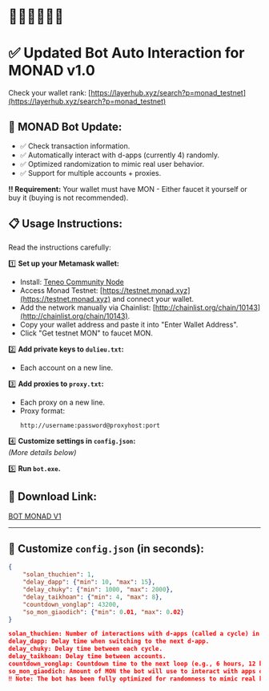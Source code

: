 # 🚩🚩🚩🚩🚩🚩
# ✅ Updated Bot Auto Interaction for MONAD v1.0

Check your wallet rank: [https://layerhub.xyz/search?p=monad_testnet](https://layerhub.xyz/search?p=monad_testnet)

## 🔄 MONAD Bot Update:
- ✅ Check transaction information.
- ✅ Automatically interact with d-apps (currently 4) randomly.
- ✅ Optimized randomization to mimic real user behavior.
- ✅ Support for multiple accounts + proxies.

**‼️ Requirement:** Your wallet must have MON - Either faucet it yourself or buy it (buying is not recommended).

## 📋 Usage Instructions:
Read the instructions carefully:

1️⃣ **Set up your Metamask wallet:**  
   - Install: [Teneo Community Node](https://chromewebstore.google.com/detail/teneo-community-node/emcclcoaglgcpoognfiggmhnhgabppkm)  
   - Access Monad Testnet: [https://testnet.monad.xyz](https://testnet.monad.xyz) and connect your wallet.  
   - Add the network manually via Chainlist: [http://chainlist.org/chain/10143](http://chainlist.org/chain/10143).  
   - Copy your wallet address and paste it into "Enter Wallet Address".  
   - Click "Get testnet MON" to faucet MON.

2️⃣ **Add private keys to `dulieu.txt`:**  
   - Each account on a new line.

3️⃣ **Add proxies to `proxy.txt`:**  
   - Each proxy on a new line.  
   - Proxy format:  
     ```
     http://username:password@proxyhost:port
     ```

4️⃣ **Customize settings in `config.json`:**  
   *(More details below)*

5️⃣ **Run `bot.exe`.**

## 📌 Download Link:  
[BOT MONAD V1](https://drive.google.com/file/d/1KD-wyptHwTAqoW-dfOwHUi1-ariFzqOS/view?usp=sharing)

---

## 📌 Customize `config.json` (in seconds):
```json
{
    "solan_thuchien": 1,
    "delay_dapp": {"min": 10, "max": 15},
    "delay_chuky": {"min": 1000, "max": 2000},
    "delay_taikhoan": {"min": 4, "max": 8},
    "countdown_vonglap": 43200,
    "so_mon_giaodich": {"min": 0.01, "max": 0.02}
}

solan_thuchien: Number of interactions with d-apps (called a cycle) in one loop.  
delay_dapp: Delay time when switching to the next d-app.  
delay_chuky: Delay time between each cycle.  
delay_taikhoan: Delay time between accounts.  
countdown_vonglap: Countdown time to the next loop (e.g., 6 hours, 12 hours, or 1 day).  
so_mon_giaodich: Amount of MON the bot will use to interact with apps on Monad (don’t set too low; min 0.01 is fine).
‼️ Note: The bot has been fully optimized for randomness to mimic real human behavior. This is the current version; more d-apps and improvements will be added in the future.
